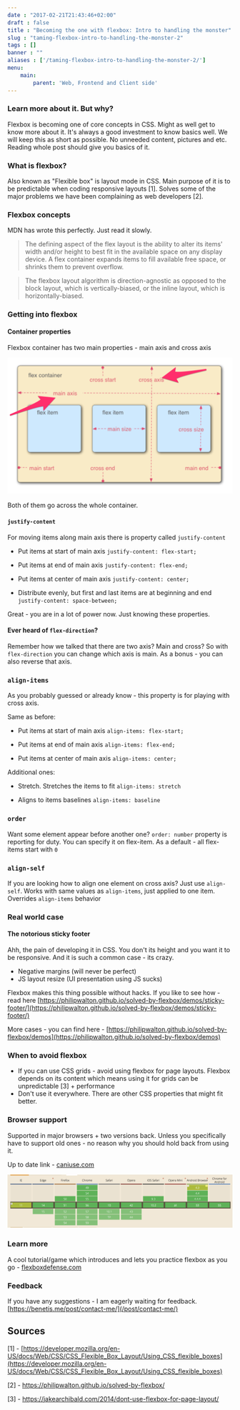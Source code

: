 ```yaml
---
date : "2017-02-21T21:43:46+02:00"
draft : false
title : "Becoming the one with flexbox: Intro to handling the monster"
slug : "taming-flexbox-intro-to-handling-the-monster-2"
tags : []
banner : ""
aliases : ['/taming-flexbox-intro-to-handling-the-monster-2/']
menu:
    main:
        parent: 'Web, Frontend and Client side'
---
```


### Learn more about it. But why?

Flexbox is becoming one of core concepts in CSS. Might as well get to know more about it. It's always a good investment to know basics well.
We will keep this as short as possible. No unneeded content, pictures and etc. Reading whole post should give you basics of it.

### What is flexbox?

Also known as "Flexible box" is layout mode in CSS. Main purpose of it is to be predictable when coding responsive layouts [1].  Solves some of the major problems we have been complaining as web developers [2].

### Flexbox concepts

MDN has wrote this perfectly. Just read it slowly.

> The defining aspect of the flex layout is the ability to alter its items' width and/or height to best fit in the available space on any display device. A flex container expands items to fill available free space, or shrinks them to prevent overflow.

>The flexbox layout algorithm is direction-agnostic as opposed to the block layout, which is vertically-biased, or the inline layout, which is horizontally-biased.

### Getting into flexbox

#### Container properties

Flexbox container has two main properties - main axis and cross axis

![flexbox](/images/2017/02/Screenshot_18_02_2017__20_49.png)

Both of them go across the whole container.

#### `justify-content`

For moving items along main axis there is property called `justify-content`

- Put items at start of main axis
    `justify-content: flex-start;`

- Put items at end of main axis
    `justify-content: flex-end;`

- Put items at center of main axis
    `justify-content: center;`

- Distribute evenly, but first and last items are at beginning and end
    `justify-content: space-between;`


Great - you are in a lot of power now. Just knowing these properties.

#### Ever heard of `flex-direction`?

Remember how we talked that there are two axis? Main and cross? So with `flex-direction` you can change which axis is main. As a bonus - you can also reverse that axis.

### `align-items`

As you probably guessed or already know - this property is for playing with cross axis.

Same as before:

- Put items at start of main axis
    `align-items: flex-start;`

- Put items at end of main axis
    `align-items: flex-end;`

- Put items at center of main axis
    `align-items: center;`

Additional ones:

- Stretch. Stretches the items to fit
    `align-items: stretch`

- Aligns to items baselines
    `align-items: baseline`

### `order`

Want some element appear before another one? `order: number` property is reporting for duty. You can specify it on flex-item. As a default - all flex-items start with `0`

### `align-self`

If you are looking how to align one element on cross axis? Just use `align-self`. Works with same values as `align-items`, just applied to one item. Overrides `align-items` behavior

### Real world case

#### The notorious sticky footer

Ahh, the pain of developing it in CSS. You don't its height and you want it to be responsive. And it is such a common case - its crazy.

- Negative margins (will never be perfect)
- JS layout resize (UI presentation using JS sucks)

Flexbox makes this thing possible without hacks. If you like to see how - read here [https://philipwalton.github.io/solved-by-flexbox/demos/sticky-footer/](https://philipwalton.github.io/solved-by-flexbox/demos/sticky-footer/)

More cases - you can find here - [https://philipwalton.github.io/solved-by-flexbox/demos](https://philipwalton.github.io/solved-by-flexbox/demos)

### When to avoid flexbox

- If you can use CSS grids - avoid using flexbox for page layouts. Flexbox depends on its content which means using it for grids can be unpredictable [3] + performance
- Don't use it everywhere. There are other CSS properties that might fit better.

### Browser support

Supported in major browsers + two versions back. Unless you specifically have to support old ones - no reason why you should hold back from using it.

Up to date link - [caniuse.com](http://caniuse.com/#feat=flexbox)

![Browser support table](/images/2017/02/Screen-Shot-2017-02-15-at-07.55.58.png)

### Learn more

A cool tutorial/game which introduces and lets you practice flexbox as you go - [flexboxdefense.com](http://www.flexboxdefense.com)

### Feedback

If you have any suggestions - I am eagerly waiting for feedback. [https://benetis.me/post/contact-me/](/post/contact-me/)

## Sources
[1] - [https://developer.mozilla.org/en-US/docs/Web/CSS/CSS_Flexible_Box_Layout/Using_CSS_flexible_boxes](https://developer.mozilla.org/en-US/docs/Web/CSS/CSS_Flexible_Box_Layout/Using_CSS_flexible_boxes)

[2] - https://philipwalton.github.io/solved-by-flexbox/

[3] - https://jakearchibald.com/2014/dont-use-flexbox-for-page-layout/
